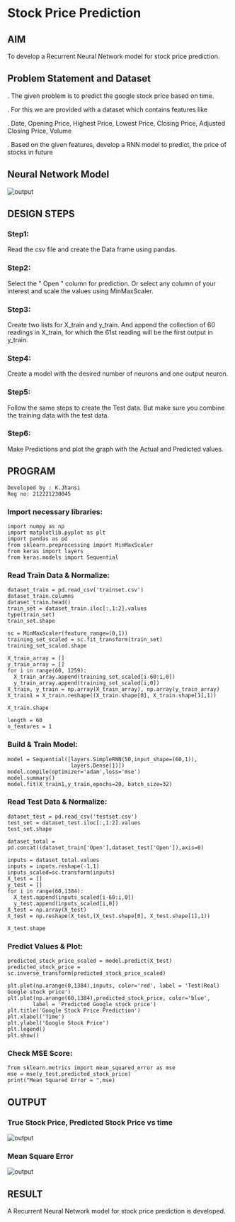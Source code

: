 # Stock Price Prediction

## AIM

To develop a Recurrent Neural Network model for stock price prediction.

## Problem Statement and Dataset

. The given problem is to predict the google stock price based on time.

. For this we are provided with a dataset which contains features like

. Date, Opening Price, Highest Price, Lowest Price, Closing Price, Adjusted Closing Price, Volume

. Based on the given features, develop a RNN model to predict, the price of stocks in future


## Neural Network Model
![output]()

## DESIGN STEPS

### Step1:
Read the csv file and create the Data frame using pandas.

### Step2:
Select the " Open " column for prediction. Or select any column of your interest and scale the values using MinMaxScaler.

### Step3:
Create two lists for X_train and y_train. And append the collection of 60 readings in X_train, for which the 61st reading will be the first output in y_train.

### Step4:
Create a model with the desired number of neurons and one output neuron.

### Step5:
Follow the same steps to create the Test data. But make sure you combine the training data with the test data.

### Step6:
Make Predictions and plot the graph with the Actual and Predicted values.


## PROGRAM
```
Developed by : K.Jhansi
Reg no: 212221230045
```
### Import necessary libraries:
```
import numpy as np
import matplotlib.pyplot as plt
import pandas as pd
from sklearn.preprocessing import MinMaxScaler
from keras import layers
from keras.models import Sequential
```
### Read Train Data & Normalize:
```
dataset_train = pd.read_csv('trainset.csv')
dataset_train.columns
dataset_train.head()
train_set = dataset_train.iloc[:,1:2].values
type(train_set)
train_set.shape

sc = MinMaxScaler(feature_range=(0,1))
training_set_scaled = sc.fit_transform(train_set)
training_set_scaled.shape

X_train_array = []
y_train_array = []
for i in range(60, 1259):
  X_train_array.append(training_set_scaled[i-60:i,0])
  y_train_array.append(training_set_scaled[i,0])
X_train, y_train = np.array(X_train_array), np.array(y_train_array)
X_train1 = X_train.reshape((X_train.shape[0], X_train.shape[1],1))

X_train.shape

length = 60
n_features = 1
```
### Build & Train Model:
```
model = Sequential([layers.SimpleRNN(50,input_shape=(60,1)),
                    layers.Dense(1)])
model.compile(optimizer='adam',loss='mse')
model.summary()
model.fit(X_train1,y_train,epochs=20, batch_size=32)
```
### Read Test Data & Normalize:
```
dataset_test = pd.read_csv('testset.csv')
test_set = dataset_test.iloc[:,1:2].values
test_set.shape

dataset_total = pd.concat((dataset_train['Open'],dataset_test['Open']),axis=0)

inputs = dataset_total.values
inputs = inputs.reshape(-1,1)
inputs_scaled=sc.transform(inputs)
X_test = []
y_test = []
for i in range(60,1384):
  X_test.append(inputs_scaled[i-60:i,0])
  y_test.append(inputs_scaled[i,0])
X_test = np.array(X_test)
X_test = np.reshape(X_test,(X_test.shape[0], X_test.shape[1],1))

X_test.shape
```
### Predict Values & Plot:
```
predicted_stock_price_scaled = model.predict(X_test)
predicted_stock_price = sc.inverse_transform(predicted_stock_price_scaled)

plt.plot(np.arange(0,1384),inputs, color='red', label = 'Test(Real) Google stock price')
plt.plot(np.arange(60,1384),predicted_stock_price, color='blue', 
		label = 'Predicted Google stock price')
plt.title('Google Stock Price Prediction')
plt.xlabel('Time')
plt.ylabel('Google Stock Price')
plt.legend()
plt.show()
```
### Check MSE Score:

```
from sklearn.metrics import mean_squared_error as mse
mse = mse(y_test,predicted_stock_price)
print("Mean Squared Error = ",mse)
```

## OUTPUT

### True Stock Price, Predicted Stock Price vs time
![output]()

### Mean Square Error
![output]()


## RESULT
A Recurrent Neural Network model for stock price prediction is developed.
